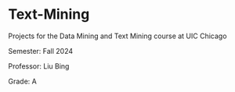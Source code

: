 # Text-Mining
Projects for the Data Mining and Text Mining course at UIC Chicago

Semester: Fall 2024

Professor: Liu Bing

Grade: A
